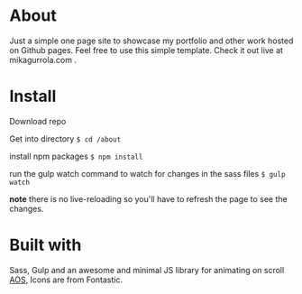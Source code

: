 # About
Just a simple one page site to showcase my portfolio and other work hosted on Github pages.
Feel free to use this simple template. Check it out live at mikagurrola.com . 

# Install
Download repo

Get into directory
`$ cd /about` 

install npm packages
`$ npm install`

run the gulp watch command to watch for changes in the sass files
`$ gulp watch`

__note__ there is no live-reloading so you'll have to refresh the page to see the changes. 

# Built with
Sass, Gulp and an awesome and minimal JS library for animating on scroll [AOS](https://github.com/michalsnik/aos), Icons are from Fontastic.